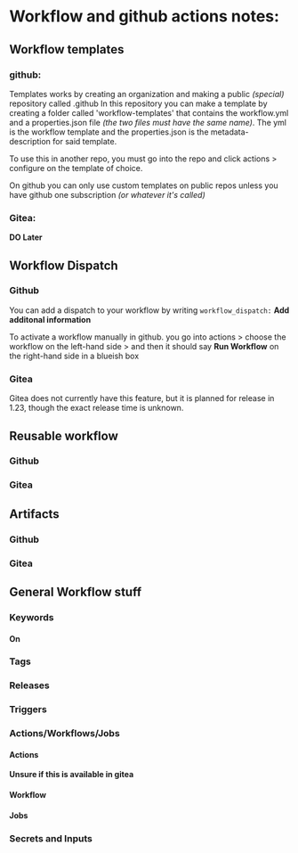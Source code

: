 # Workflow and github actions notes:

## Workflow templates 
### github:
Templates works by creating an organization and making a public *(special)* repository called .github
In this repository you can make a template by creating a folder called 'workflow-templates' that contains the workflow.yml and a properties.json file *(the two files must have the same name)*.
The yml is the workflow template and the properties.json is the metadata-description for said template.

To use this in another repo, you must go into the repo and click actions > configure on the template of choice.

On github you can only use custom templates on public repos unless you have github one subscription *(or whatever it's called)*

### Gitea:
**DO Later**


## Workflow Dispatch
### Github
You can add a dispatch to your workflow by writing `workflow_dispatch:`
**Add additonal information**

To activate a workflow manually in github. you go into actions > choose the workflow on the left-hand side > and then it should say **Run Workflow** on the right-hand side in a blueish box

### Gitea
Gitea does not currently have this feature, but it is planned for release in 1.23, though the exact release time is unknown.

## Reusable workflow
### Github

### Gitea

## Artifacts
### Github

### Gitea


## General Workflow stuff
### Keywords
#### On

### Tags

### Releases

### Triggers

### Actions/Workflows/Jobs
#### Actions
**Unsure if this is available in gitea**
#### Workflow
#### Jobs

### Secrets and Inputs
